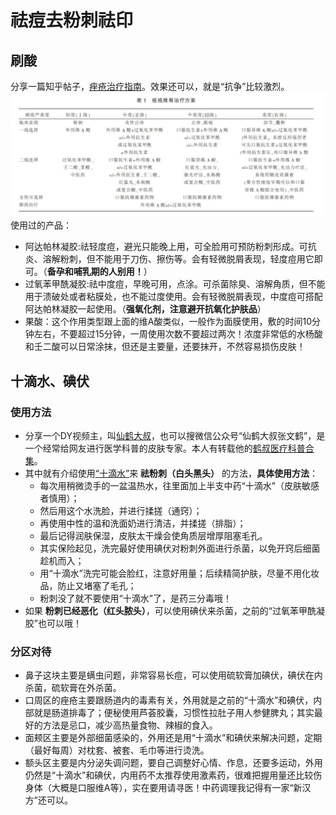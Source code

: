 # 祛痘去粉刺祛印

## 刷酸

分享一篇知乎帖子，[痤疮治疗指南](https://zhuanlan.zhihu.com/p/114453335)。效果还可以，就是“抗争”比较激烈。  
![痤疮分级推荐治疗方案见表](./img/qudou.jpg)  
使用过的产品：

- 阿达帕林凝胶:祛轻度痘，避光只能晚上用，可全脸用可预防粉刺形成。可抗炎、溶解粉刺，但不能用于刀伤、擦伤等。会有轻微脱屑表现，轻度痘用它即可。（**备孕和哺乳期的人别用！**）
- 过氧苯甲酰凝胶:祛中度痘，早晚可用，点涂。可杀菌除臭、溶解角质，但不能用于溃破处或者粘膜处，也不能过度使用。会有轻微脱屑表现，中度痘可搭配阿达帕林凝胶一起使用。（**强氧化剂，注意避开抗氧化护肤品**）
- 果酸：这个作用类型跟上面的维A酸类似，一般作为面膜使用，敷的时间10分钟左右，不要超过15分钟，一周使用次数不要超过两次！浓度非常低的水杨酸和壬二酸可以日常涂抹，但还是主要量，还要抹开，不然容易损伤皮肤！

## 十滴水、碘伏

### 使用方法

- 分享一个DY视频主，叫[仙鹤大叔](https://v.douyin.com/J2DAWAd/)，也可以搜微信公众号“仙鹤大叔张文鹤”，是一个经常给网友进行医学科普的皮肤专家。本人有转载他的[鹤叔医疗科普合集](./鹤叔医疗科普合集.md)。  
- 其中就有介绍使用[“十滴水”](https://www.zhihu.com/question/352658787)来 **祛粉刺（白头黑头）** 的方法，**具体使用方法**：
  - 每次用稍微烫手的一盆温热水，往里面加上半支中药“十滴水”（皮肤敏感者慎用）；
  - 然后用这个水洗脸，并进行揉搓（通窍）；
  - 再使用中性的温和洗面奶进行清洁，并揉搓（排脂）；
  - 最后记得润肤保湿，皮肤太干燥会使角质层增厚阻塞毛孔。
  - 其实保险起见，洗完最好使用碘伏对粉刺外面进行杀菌，以免开窍后细菌趁机而入；
  - 用“十滴水”洗完可能会脸红，注意好用量；后续精简护肤，尽量不用化妆品，防止又堵塞了毛孔；
  - 粉刺没了就不要使用“十滴水”了，是药三分毒哦！
- 如果 **粉刺已经恶化（红头脓头）**，可以使用碘伏来杀菌，之前的“过氧苯甲酰凝胶”也可以哦！
  
### 分区对待

- 鼻子这块主要是螨虫问题，非常容易长痘，可以使用硫软膏加碘伏，碘伏在内杀菌，硫软膏在外杀菌。
- 口周区的痤疮主要跟肠道内的毒素有关，外用就是之前的“十滴水”和碘伏，内部就是肠道排毒了；便秘使用芦荟胶囊，习惯性拉肚子用人参健脾丸；其实最好的方法是忌口，减少高热量食物、辣椒的食入。
- 面颊区主要是外部细菌感染的，外用还是用“十滴水”和碘伏来解决问题，定期（最好每周）对枕套、被套、毛巾等进行烫洗。
- 额头区主要是内分泌失调问题，要自己调整好心情、作息，还要多运动，外用仍然是“十滴水”和碘伏，内用药不太推荐使用激素药，很难把握用量还比较伤身体（大概是口服维A等），实在要用请寻医！中药调理我记得有一家“新汉方”还可以。
